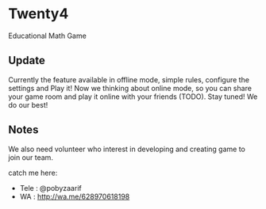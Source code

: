 # Twenty4
Educational Math Game

## Update
Currently the feature available in offline mode, simple rules, configure the settings and Play it!
Now we thinking about online mode, so you can share your game room and play it online with your friends (TODO).
Stay tuned! We do our best!

## Notes
We also need volunteer who interest in developing and creating game to join our team.

catch me here:
- Tele : @pobyzaarif
- WA : http://wa.me/628970618198
